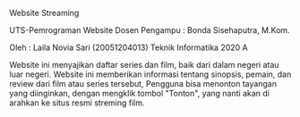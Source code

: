 Website Streaming

UTS-Pemrograman Website
Dosen Pengampu : Bonda Sisehaputra, M.Kom.

Oleh : Laila Novia Sari (20051204013) Teknik Informatika 2020 A

Website ini menyajikan daftar series dan film, baik dari dalam negeri atau luar negeri. 
Website ini memberikan informasi tentang sinopsis, pemain, dan review dari film atau series tersebut,
Pengguna bisa menonton tayangan yang diinginkan, dengan mengklik tombol "Tonton", yang nanti akan di arahkan ke situs resmi streming film.
